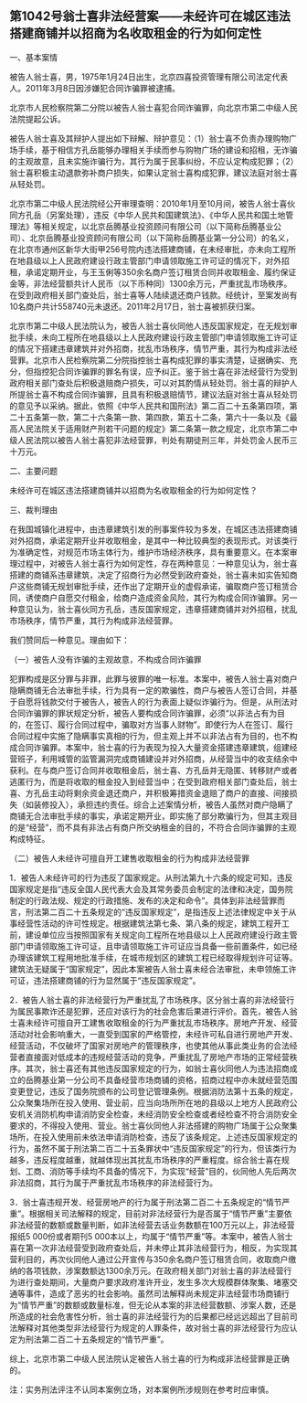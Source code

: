## 第1042号翁士喜非法经营案——未经许可在城区违法搭建商铺并以招商为名收取租金的行为如何定性

一、基本案情

被告人翁士喜，男，1975年1月24日出生，北京四喜投资管理有限公司法定代表人。2011年3月8日因涉嫌犯合同诈骗罪被逮捕。

北京市人民检察院第二分院以被告人翁士喜犯合同诈骗罪，向北京市第二中级人民法院提起公诉。

被告人翁士喜及其辩护人提出如下辩解、辩护意见：（1）翁士喜不负责办理购物广场手续，基于相信方孔岳能够办理相关手续而参与购物广场的建设和招租，无诈骗的主观故意，且未实施诈骗行为，其行为属于民事纠纷，不应认定构成犯罪；（2）翁士喜积极主动退款弥补商户损失，如果认定翁士喜构成犯罪，建议法庭对翁士喜从轻处罚。

北京市第二中级人民法院经公开审理查明：2010年1月至10月间，被告人翁士喜伙同方孔岳（另案处理），违反《中华人民共和国建筑法》、《中华人民共和国土地管理法》等相关规定，以北京岳腾基业投资顾问有限公司（以下简称岳腾基业公司）、北京岳腾基业投资顾问有限公司（以下简称岳腾基业第一分公司）的名义，在北京市通州区新华大街甲256号院内违法搭建商铺，在未经审批，亦未向工程所在地县级以上人民政府建设行政主管部门申请领取施工许可证的情况下，对外招租，承诺定期开业，与王玉俐等350余名商户签订租赁合同并收取租金、履约保证金等，非法经营额共计人民币（以下币种同）1300余万元，严重扰乱市场秩序。在受到政府相关部门查处后，翁士喜等人陆续退还商户钱款。经统计，至案发尚有10名商户共计558740元未退还。2011年2月17日，翁士喜被抓获归案。

北京市第二中级人民法院认为，被告人翁士喜伙同他人违反国家规定，在无规划审批手续，未向工程所在地县级以上人民政府建设行政主管部门申请领取施工许可证的情况下搭建违章建筑并对外招商，扰乱市场秩序，情节严重，其行为构成非法经营罪。北京市人民检察院第二分院指控翁士喜构成犯罪的事实清楚，证据确实、充分，但指控犯合同诈骗罪的罪名有误，应予纠正。鉴于翁士喜在非法经营行为受到政府相关部门查处后积极退赔商户损失，可以对其酌情从轻处罚。翁士喜的辩护人所提翁士喜不构成合同诈骗罪，且具有积极退赔情节，建议法庭对翁士喜从轻处罚的意见予以采纳。据此，依照《中华人民共和国刑法》第二百二十五条第四项，第二十五条第一款，第二十六条第一款、第四款，第五十二条，第六十一条以及《最高人民法院关于适用财产刑若干问题的规定》第二条第一款之规定，北京市第二中级人民法院以被告人翁士喜犯非法经营罪，判处有期徒刑三年，并处罚金人民币三十万元。

二、主要问题

未经许可在城区违法搭建商铺并以招商为名收取租金的行为如何定性？

三、裁判理由

在我国城镇化进程中，由违章建筑引发的刑事案件较为多发，在城区违法搭建商铺对外招商，承诺定期开业并收取租金，是其中一种比较典型的表现形式。对该类行为准确定性，对规范市场主体行为，维护市场经济秩序，具有重要意义。在本案审理过程中，对被告人翁士喜行为如何定性，存在两种意见：一种意见认为，翁士喜搭建的商铺系违章建筑，决定了招商行为必然受到政府查处，翁士喜未如实告知商户这些商铺无规划审批手续，还作出了定期开业的虚假承诺，骗取商户签订租赁合同，诱使商户自愿交付租金，给商户造成资金风险，其行为构成合同诈骗罪。另一种意见认为，翁士喜伙同方孔岳，违反国家规定，违章搭建商铺并对外招租，扰乱市场秩序，情节严重，其行为构成非法经营罪。

我们赞同后一种意见。理由如下：

（一）被告人没有诈骗的主观故意，不构成合同诈骗罪

犯罪构成是区分罪与非罪，此罪与彼罪的唯一标准。本案中，被告人翁士喜对商户隐瞒商铺无合法审批手续，行为具有一定的欺骗性，商户与被告人签订合同，并基于自愿将钱款交付于被告人，被告人的行为表面上疑似诈骗行为。但是，从刑法对合同诈骗罪的罪状规定分析，被告人要构成合同诈骗罪，必须“以非法占有为目的，在签订、履行合同过程中，骗取对方当事人财物”。即使行为人在签订、履行合同过程中实施了隐瞒事实真相的行为，但主观上并不以非法占有为目的，也不构成合同诈骗罪。本案中，翁士喜的行为表现为投入大量资金搭建违章建筑，组建经营班子，利用城管的监管漏洞完成商铺建设并对外招商，从经营当中的收支结余中获利。在与商户签订合同并收取租金后，翁士喜、方孔岳并无隐匿、转移财产或者逃匿行为，而是将收取的租金投入到经营当中；在受到政府相关部门查处后，翁士喜、方孔岳主动将剩余资金退还商户，并积极筹措资金退赔了商户的直接、间接损失（如装修投入），承担违约责任。综合上述案情分析，被告人虽然对商户隐瞒了商铺无合法审批手续的事实，承诺定期开业，即实施了部分欺骗行为，但其主观目的是“经营”，而不具有非法占有商户所交纳租金的目的，不符合合同诈骗罪的主观构成特征。

（二）被告人未经许可擅自开工建售收取租金的行为构成非法经营罪

1．被告人未经许可的行为违反了国家规定。从刑法第九十六条的规定可知，违反国家规定是指“违反全国人民代表大会及其常务委员会制定的法律和决定，国务院制定的行政法规、规定的行政措施、发布的决定和命令”。具体到非法经营罪而言，刑法第二百二十五条规定的“违反国家规定”，是指违反上述法律规定中关于从事经营性活动的许可性规定。根据建筑法第七条、第八条的规定，建筑工程开工前，建设单位应当按照国家有关规定向工程所在地县级以上人民政府建设行政主管部门申请领取施工许可证，且申请领取施工许可证应当具备一些前置条件，如已经办理该建筑工程用地批准手续，在城市规划区的建筑工程已经取得规划许可证等。建筑法无疑属于“国家规定”，因此本案被告人翁士喜未经合法审批，未申领施工许可证，违法搭建商铺的行为显然属于“违反国家规定”。

2．被告人翁士喜的非法经营行为严重扰乱了市场秩序。区分翁士喜的非法经营行为属民事欺诈还是犯罪，还应对该行为的社会危害后果进行评价。首先，被告人翁士喜未经许可擅自开工建售收取租金的行为严重扰乱市场秩序。房地产开发、经营活动对社会影响重大，一直受到国家的严格管控，未经许可私自进行房地产开发、经营活动，不仅破坏了国家对房地产的管理秩序，也使其他从事此类业务的合法经营者直接面对低成本的违规经营活动的竞争，严重扰乱了房地产市场的正常经营秩序。其次，翁士喜还有其他违反国家规定的行为，如翁士喜伙同他人为违法招商成立的岳腾基业第一分公司不具备经营市场商铺的资格，招商过程中亦未就经营范围变更登记，违反了国务院颁布的公司登记管理条例。根据消防法第十五条的规定，公众聚集场所在投入使用、营业前，应当向场所所在地的县级以上地方人民政府公安机关消防机构申请消防安全检查，未经消防安全检查或者经检查不符合消防安全要求的，不得投入使用、营业。翁士喜伙同他人非法搭建的购物广场属于公众聚集场所，在投入使用前未依法申请消防检查，违反了该条规定。上述违反国家规定的行为，虽然不属于刑法第二百二十五条罪状中“违反国家规定”的行为，但该类行为越多，违反程度越重，就越体现出其扰乱市场秩序的严重程度。综合翁士喜在规划、工商、消防等手续均不具备的情况下，为实现“经营”目的，伙同他人先后两次非法招商，其行为属于严重扰乱市场秩序的非法经营行为。

3．翁士喜违规开发、经营房地产的行为属于刑法第二百二十五条规定的“情节严重”。根据相关司法解释的规定，目前对非法经营行为是否属于“情节严重”主要依非法经营的数额或数量判断，如非法经营去话业务数额在100万元以上，非法经营报纸5 000份或者期刊5 000本以上，均属于“情节严重”等。本案中，被告人翁士喜在第一次非法经营受到政府查处后，并未停止其非法经营行为，相反，为实现其营利目的，再次伙同他人通过公开宣传与350余名商户签订租赁合同，收取商户缴纳的各项钱款，涉案数额达1300余万元。在政府相关部门对翁士喜的非法经营行为进行查处期间，大量商户要求政府准许开业，发生多次大规模群体聚集、堵塞交通等事件，造成了恶劣的社会影响。虽然司法解释尚未规定非法经营市场商铺行为“情节严重”的数额或数量标准，但无论从本案的非法经营数额、涉案人数，还是所造成的社会危害性分析，翁士喜的非法经营行为的后果都已经远远超出了目前司法解释对其他类型非法经营行为规定的人罪条件，故对翁士喜的非法经营行为应认定为刑法第二百二十五条规定的“情节严重”。

综上，北京市第二中级人民法院认定被告人翁士喜的行为构成非法经营罪是正确的。

注：实务刑法评注不认同本案例立场，对本案例所涉规则在参考时应审慎。